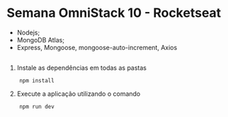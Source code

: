 # Semana OmniStack 10 - Rocketseat

- Nodejs;
- MongoDB Atlas;
- Express, Mongoose, mongoose-auto-increment, Axios

## 

1. Instale as dependências em todas as pastas
```
    npm install
```
2. Execute a aplicação utilizando o comando
```
    npm run dev
```